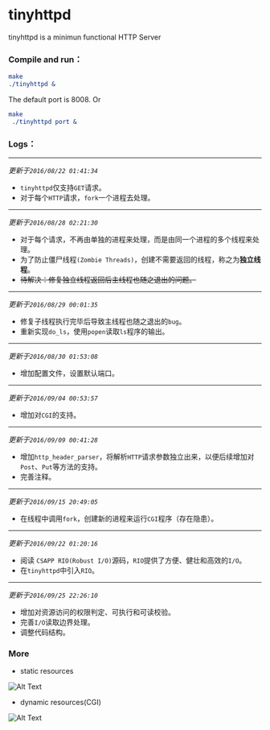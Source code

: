 # tinyhttpd


tinyhttpd is a minimun functional HTTP Server

### Compile and run：

```cmake
make
./tinyhttpd &
```
The default port is 8008.
Or
```cmake
make
 ./tinyhttpd port &
```

### Logs：

----------

*更新于`2016/08/22 01:41:34`*

* `tinyhttpd`仅支持`GET`请求。
* 对于每个`HTTP`请求，`fork`一个进程去处理。

-------
*更新于`2016/08/28 02:21:30`*

* 对于每个请求，不再由单独的进程来处理，而是由同一个进程的多个线程来处理。
* 为了防止僵尸线程`(Zombie Threads)`，创建不需要返回的线程，称之为**独立线程**。
* ~~待解决：修复独立线程返回后主线程也随之退出的问题。~~

---------------

*更新于`2016/08/29 00:01:35`*

* 修复子线程执行完毕后导致主线程也随之退出的`bug`。
* 重新实现`do_ls`，使用`popen`读取`ls`程序的输出。

--------------

*更新于`2016/08/30 01:53:08`*

* 增加配置文件，设置默认端口。

-------------

*更新于`2016/09/04 00:53:57`*

* 增加对`CGI`的支持。

------------

*更新于`2016/09/09 00:41:28`*

* 增加`http_header_parser`，将解析`HTTP`请求参数独立出来，以便后续增加对`Post`、`Put`等方法的支持。
* 完善注释。

------------

*更新于`2016/09/15 20:49:05`*

* 在线程中调用`fork`，创建新的进程来运行`CGI`程序（存在隐患）。

-------------

*更新于`2016/09/22 01:20:16`*

* 阅读 `CSAPP RIO(Robust I/O)`源码，`RIO`提供了方便、健壮和高效的`I/O`。
* 在`tinyhttpd`中引入`RIO`。

------------

*更新于`2016/09/25 22:26:10`*

* 增加对资源访问的权限判定、可执行和可读校验。
* 完善`I/O`读取边界处理。
* 调整代码结构。

### More

* static resources

![Alt Text](https://github.com/tinylcy/tinyhttpd/raw/master/html/static.png)


* dynamic resources(CGI)

![Alt Text](https://github.com/tinylcy/tinyhttpd/raw/master/html/dynamic.png)